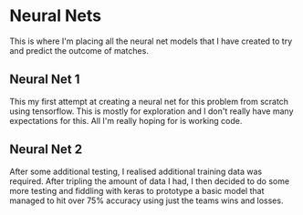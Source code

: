 # Neural Nets

This is where I'm placing all the neural net models that I have created to try and predict the outcome of matches.

## Neural Net 1
This my first attempt at creating a neural net for this problem from scratch using tensorflow. This is mostly for exploration and I don't really have many expectations for this. All I'm really hoping for is working code.

## Neural Net 2
After some additional testing, I realised additional training data was required. After tripling the amount of data I had, I then decided to do some more testing and fiddling with keras to prototype a basic model that managed to hit over 75% accuracy using just the teams wins and losses.
